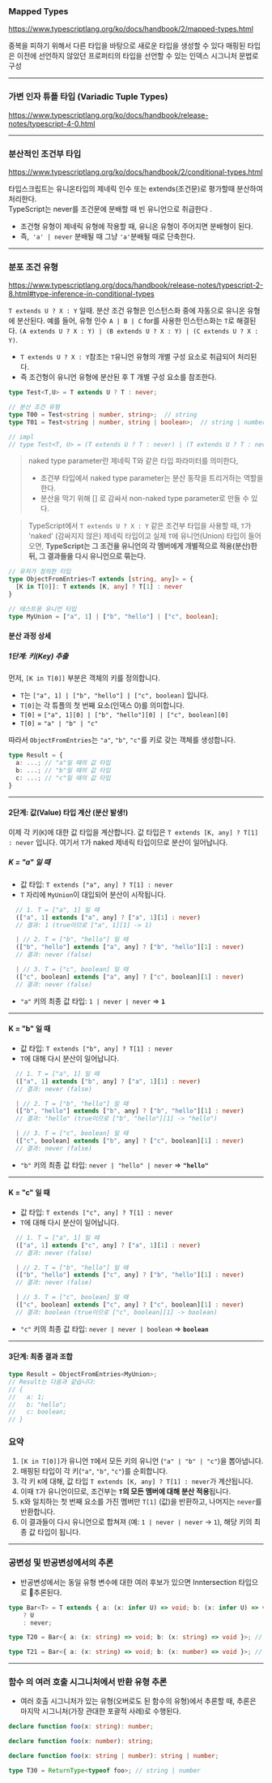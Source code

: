 ### Mapped Types
https://www.typescriptlang.org/ko/docs/handbook/2/mapped-types.html

중복을 피하기 위해서 다른 타입을 바탕으로 새로운 타입을 생성할 수 있다
매핑된 타입은 이전에 선언하지 않았던 프로퍼티의 타입을 선언할 수 있는 인덱스 시그니처 문법로 구성

---
### 가변 인자 튜플 타입 (Variadic Tuple Types)
https://www.typescriptlang.org/ko/docs/handbook/release-notes/typescript-4-0.html

---
### 분산적인 조건부 타입
https://www.typescriptlang.org/ko/docs/handbook/2/conditional-types.html

타입스크립트는 유니온타입의 제네릭 인수 또는 extends(조건문)로 평가할때 분산하여 처리한다.  
TypeScript는 never를 조건문에 분배할 때 빈 유니언으로 취급한다 .
- 조건형 유형이 제네릭 유형에 작용할 때, 유니온 유형이 주어지면 분배형이 된다.
- 즉,` 'a' | never` 분배될 때 그냥 `'a'`분배될 때로 단축한다.

---
### 분포 조건 유형
https://www.typescriptlang.org/docs/handbook/release-notes/typescript-2-8.html#type-inference-in-conditional-types

`T extends U ? X : Y` 일때. 분산 조건 유형은 인스턴스화 중에 자동으로 유니온 유형에 분산된다. 예를 들어, 유형 인수 `A | B | C` for를 사용한 인스턴스화는 `T`로 해결된다. `(A extends U ? X : Y) | (B extends U ? X : Y) | (C extends U ? X : Y)`.

- `T extends U ? X : Y`참조는 `T`유니언 유형의 개별 구성 요소로 취급되어 처리된다.
- 즉 조건형이 유니언 유형에 분산된 후 T 개별 구성 요소를 참조한다.

``` ts
type Test<T,U> = T extends U ? T : never;

// 분산 조건 유형
type T00 = Test<string | number, string>;  // string
type T01 = Test<string | number, string | boolean>;  // string | number

// impl
// type Test<T, U> = (T extends U ? T : never) | (T extends U ? T : never);

```

> naked type parameter란 제네릭 T와 같은 타입 파라미터를 의미한다,
> - 조건부 타입에서 naked type parameter는 분산 동작을 트리거하는 역할을 한다.
> - 분산을 막기 위해 [] 로 감싸서 non-naked type parameter로 만들 수 있다.


> TypeScript에서 `T extends U ? X : Y` 같은 조건부 타입을 사용할 때, `T`가 'naked' (감싸지지 않은) 제네릭 타입이고 실제 `T`에 유니언(Union) 타입이 들어오면, **TypeScript는 그 조건을 유니언의 각 멤버에게 개별적으로 적용(분산)한 뒤, 그 결과들을 다시 유니언으로 묶는다.**


``` ts
// 유저가 정의한 타입
type ObjectFromEntries<T extends [string, any]> = {
  [K in T[0]]: T extends [K, any] ? T[1] : never
}

// 테스트용 유니언 타입
type MyUnion = ["a", 1] | ["b", "hello"] | ["c", boolean];
```


#### 분산 과정 상세

##### 1단계: 키(Key) 추출

먼저, `[K in T[0]]` 부분은 객체의 키를 정의합니다.

- `T`는 `["a", 1] | ["b", "hello"] | ["c", boolean]` 입니다.
- `T[0]`는 각 튜플의 첫 번째 요소(인덱스 0)를 의미합니다.
- `T[0]` = `["a", 1][0] | ["b", "hello"][0] | ["c", boolean][0]`
- `T[0]` = `"a" | "b" | "c"`
    
따라서 `ObjectFromEntries`는 `"a"`, `"b"`, `"c"`를 키로 갖는 객체를 생성합니다.


``` ts
type Result = {
  a: ...; // "a"일 때의 값 타입
  b: ...; // "b"일 때의 값 타입
  c: ...; // "c"일 때의 값 타입
}
```

---

#### 2단계: 값(Value) 타입 계산 (분산 발생!)

이제 각 키(`K`)에 대한 값 타입을 계산합니다. 값 타입은 `T extends [K, any] ? T[1] : never` 입니다.
여기서 `T`가 naked 제네릭 타입이므로 분산이 일어납니다.
##### K = "a" 일 때

- 값 타입: `T extends ["a", any] ? T[1] : never`
- `T` 자리에 `MyUnion`이 대입되어 분산이 시작됩니다.


``` ts
  // 1. T = ["a", 1] 일 때
  (["a", 1] extends ["a", any] ? ["a", 1][1] : never)
  // 결과: 1 (true이므로 ["a", 1][1] -> 1)

  | // 2. T = ["b", "hello"] 일 때
  (["b", "hello"] extends ["a", any] ? ["b", "hello"][1] : never)
  // 결과: never (false)

  | // 3. T = ["c", boolean] 일 때
  (["c", boolean] extends ["a", any] ? ["c", boolean][1] : never)
  // 결과: never (false)
```

- `"a"` 키의 최종 값 타입: `1 | never | never` => **`1`**
    

---

#### K = "b" 일 때

- 값 타입: `T extends ["b", any] ? T[1] : never`
- `T`에 대해 다시 분산이 일어납니다.
```ts
  // 1. T = ["a", 1] 일 때
  (["a", 1] extends ["b", any] ? ["a", 1][1] : never)
  // 결과: never (false)

  | // 2. T = ["b", "hello"] 일 때
  (["b", "hello"] extends ["b", any] ? ["b", "hello"][1] : never)
  // 결과: "hello" (true이므로 ["b", "hello"][1] -> "hello")

  | // 3. T = ["c", boolean] 일 때
  (["c", boolean] extends ["b", any] ? ["c", boolean][1] : never)
  // 결과: never (false)
```

- `"b"` 키의 최종 값 타입: `never | "hello" | never` => **`"hello"`**
    

---

#### K = "c" 일 때

- 값 타입: `T extends ["c", any] ? T[1] : never`
- `T`에 대해 다시 분산이 일어납니다.

```ts
  // 1. T = ["a", 1] 일 때
  (["a", 1] extends ["c", any] ? ["a", 1][1] : never)
  // 결과: never (false)

  | // 2. T = ["b", "hello"] 일 때
  (["b", "hello"] extends ["c", any] ? ["b", "hello"][1] : never)
  // 결과: never (false)

  | // 3. T = ["c", boolean] 일 때
  (["c", boolean] extends ["c", any] ? ["c", boolean][1] : never)
  // 결과: boolean (true이므로 ["c", boolean][1] -> boolean)
```

- `"c"` 키의 최종 값 타입: `never | never | boolean` => **`boolean`**
    

---

#### 3단계: 최종 결과 조합

```ts
type Result = ObjectFromEntries<MyUnion>;
// Result는 다음과 같습니다:
// {
//   a: 1;
//   b: "hello";
//   c: boolean;
// }
```

### 요약

1. `[K in T[0]]`가 유니언 `T`에서 모든 키의 유니언 (`"a" | "b" | "c"`)을 뽑아냅니다.
2. 매핑된 타입이 각 키(`"a"`, `"b"`, `"c"`)를 순회합니다.
3. 각 키 `K`에 대해, 값 타입 `T extends [K, any] ? T[1] : never`가 계산됩니다.
4. 이때 `T`가 유니언이므로, 조건부는 **`T`의 모든 멤버에 대해 분산 적용**됩니다.
5. `K`와 일치하는 첫 번째 요소를 가진 멤버만 `T[1]` (값)을 반환하고, 나머지는 `never`를 반환합니다.
6. 이 결과들이 다시 유니언으로 합쳐져 (예: `1 | never | never` -> `1`), 해당 키의 최종 값 타입이 됩니다.
---
### 공변성 및 반공변성에서의 추론

- 반공변성에서는 동일 유형 변수에 대한 여러 후보가 있으면 Inntersection 타입으로 추론된다.

``` ts
type Bar<T> = T extends { a: (x: infer U) => void; b: (x: infer U) => void }
	? U
	: never;

type T20 = Bar<{ a: (x: string) => void; b: (x: string) => void }>; // string

type T21 = Bar<{ a: (x: string) => void; b: (x: number) => void }>; // string & number
```

---
### 함수 의 여러 호출 시그니처에서 반환 유형 추론

- 여러 호출 시그니처가 있는 유형(오버로도 된 함수의 유형)에서 추론할 때, 추론은 마지막 시그니처(가장 관대한 포괄적 사례)로 수행된다.

``` ts
declare function foo(x: string): number;

declare function foo(x: number): string;

declare function foo(x: string | number): string | number;

type T30 = ReturnType<typeof foo>; // string | number

```




 